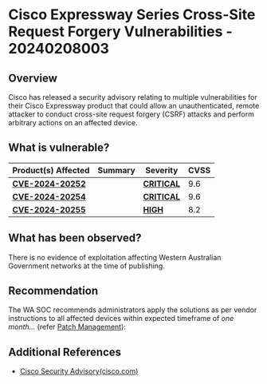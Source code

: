 # Cisco Expressway Series Cross-Site Request Forgery Vulnerabilities - 20240208003

## Overview

Cisco has released a security advisory relating to multiple vulnerabilities for their Cisco Expressway product that could allow an unauthenticated, remote attacker to conduct cross-site request forgery (CSRF) attacks and perform arbitrary actions on an affected device.

## What is vulnerable?

| Product(s) Affected                                               | Summary | Severity                                                                                                                                                                       | CVSS |
| ----------------------------------------------------------------- | ------- | ------------------------------------------------------------------------------------------------------------------------------------------------------------------------------ | ---- |
| **[CVE-2024-20252](https://nvd.nist.gov/vuln/detail/CVE-2024-20252)** |         | **[CRITICAL](https://nvd.nist.gov/vuln-metrics/cvss/v3-calculator?name=CVE-2024-20252&vector=AV:N/AC:L/PR:N/UI:R/S:C/C:H/I:H/A:H&version=3.1&source=Cisco%20Systems,%20Inc.)** | 9.6  |
| **[CVE-2024-20254](https://nvd.nist.gov/vuln/detail/CVE-2024-20254)** |         | **[CRITICAL](https://nvd.nist.gov/vuln-metrics/cvss/v3-calculator?name=CVE-2024-20254&vector=AV:N/AC:L/PR:N/UI:R/S:C/C:H/I:H/A:H&version=3.1&source=Cisco%20Systems,%20Inc.)** | 9.6  |
| **[CVE-2024-20255](https://nvd.nist.gov/vuln/detail/CVE-2024-20255)** |         | **[HIGH](https://nvd.nist.gov/vuln-metrics/cvss/v3-calculator?name=CVE-2024-20255&vector=AV:N/AC:L/PR:N/UI:R/S:C/C:N/I:H/A:L&version=3.1&source=Cisco%20Systems,%20Inc.)**     | 8.2  |

## What has been observed?

There is no evidence of exploitation affecting Western Australian Government networks at the time of publishing.

## Recommendation

The WA SOC recommends administrators apply the solutions as per vendor instructions to all affected devices within expected timeframe of *one month...* (refer [Patch Management](../guidelines/patch-management.md)):

## Additional References

- [Cisco Security Advisory(cisco.com)](https://sec.cloudapps.cisco.com/security/center/content/CiscoSecurityAdvisory/cisco-sa-expressway-csrf-KnnZDMj3)
